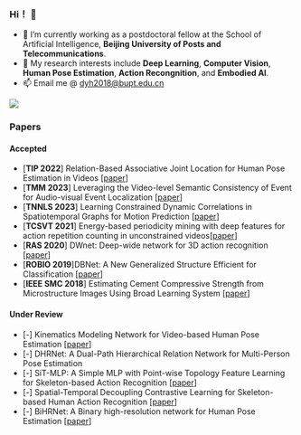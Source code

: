 ### Hi！ 👋
- 🌱 I’m currently working as a postdoctoral fellow at the School of Artificial Intelligence, **Beijing University of Posts and Telecommunications**.
- 🤔 My research interests include **Deep Learning**, **Computer Vision**, **Human Pose Estimation**, **Action Recongnition**, and **Embodied AI**.
- 📫 Email me @ dyh2018@bupt.edu.cn
<picture>
  <source
    srcset="https://github-readme-stats.vercel.app/api?username=YHDang&show_icons=true&theme=dark"
    media="(prefers-color-scheme: dark)"
  />
  <source
    srcset="https://github-readme-stats.vercel.app/api?username=YHDang&show_icons=true"
    media="(prefers-color-scheme: light), (prefers-color-scheme: no-preference)"
  />
  <img src="https://github-readme-stats.vercel.app/api?username=YHDang&show_icons=true" />
</picture>

### Papers
#### Accepted
- [**TIP 2022**] Relation-Based Associative Joint Location for Human Pose Estimation in Videos [[paper](https://ieeexplore.ieee.org/document/9786543)]
- [**TMM 2023**] Leveraging the Video-level Semantic Consistency of Event for Audio-visual Event Localization [[paper](https://arxiv.org/pdf/2210.05242.pdf)]
- [**TNNLS 2023**] Learning Constrained Dynamic Correlations in Spatiotemporal Graphs for Motion Prediction [[paper](https://arxiv.org/pdf/2204.01297)]
- [**TCSVT 2021**] Energy-based periodicity mining with deep features for action repetition counting in unconstrained videos[[paper](https://arxiv.org/pdf/2003.06838)]
- [**RAS 2020**] DWnet: Deep-wide network for 3D action recognition [[paper](https://www.sciencedirect.com/science/article/abs/pii/S0921889019308176)]
- [**ROBIO 2019**]DBNet: A New Generalized Structure Efficient for Classification [[paper](https://ieeexplore.ieee.org/abstract/document/8961680/)]
- [**IEEE SMC 2018**] Estimating Cement Compressive Strength from Microstructure Images Using Broad Learning System [[paper](https://ieeexplore.ieee.org/document/8616713/;jsessionid=8Ur2j09woIh9strzn11SyGeqjnU3C6c_1jQRmh148JHsonF-UX6X!271292192)]

#### Under Review
- [-] Kinematics Modeling Network for Video-based Human Pose Estimation [[paper](https://arxiv.org/pdf/2207.10971.pdf)] 
- [-] DHRNet: A Dual-Path Hierarchical Relation Network for Multi-Person Pose Estimation 
- [-] SiT-MLP: A Simple MLP with Point-wise Topology Feature Learning for Skeleton-based Action Recognition [[paper](https://arxiv.org/abs/2308.16018)]
- [-] Spatial-Temporal Decoupling Contrastive Learning for Skeleton-based Human Action Recognition  [[paper](https://arxiv.org/abs/2312.15144)]
- [-] BiHRNet: A Binary high-resolution network for Human Pose Estimation [[paper](https://arxiv.org/pdf/2311.10296)]
